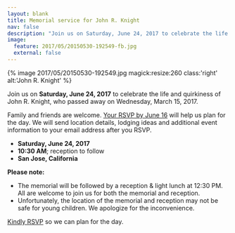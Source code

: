 ```yaml
---
layout: blank
title: Memorial service for John R. Knight
nav: false
description: "Join us on Saturday, June 24, 2017 to celebrate the life and quirkiness of John R. Knight."
image:
  feature: 2017/05/20150530-192549-fb.jpg
  external: false
---
```


{% image 2017/05/20150530-192549.jpg magick:resize:260 class:'right' alt:'John R. Knight' %}

Join us on **Saturday, June 24, 2017** to celebrate the life and quirkiness of John R. Knight, who passed away on Wednesday, March 15, 2017.

Family and friends are welcome. <a href="https://docs.google.com/forms/d/e/1FAIpQLSf424kEudtq5u_xrSAFx5g_UbVKXfrHP6zIASkwHQg5yD3Jig/viewform">Your RSVP by June 16</a> will help us plan for the day. We will send location details, lodging ideas and additional event information to your email address after you RSVP.

- **Saturday, June 24, 2017**
- **10:30 AM**; reception to follow
- **San Jose, California**

**Please note:**
- The memorial will be followed by a reception &amp; light lunch at 12:30 PM. All are welcome to join us for both the memorial and reception.
- Unfortunately, the location of the memorial and reception may not be safe for young children. We apologize for the inconvenience.

<a href="https://docs.google.com/forms/d/e/1FAIpQLSf424kEudtq5u_xrSAFx5g_UbVKXfrHP6zIASkwHQg5yD3Jig/viewform">Kindly RSVP</a> so we can plan for the day.
